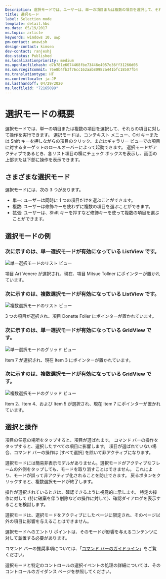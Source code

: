 ```yaml
---
Description: 選択モードでは、ユーザーは、単一の項目または複数の項目を選択して、それらの項目に対して操作を実行できます。
title: 選択モード
label: Selection mode
template: detail.hbs
ms.date: 05/19/2017
ms.topic: article
keywords: windows 10, uwp
pm-contact: anawish
design-contact: kimsea
dev-contact: ranjeshj
doc-status: Published
ms.localizationpriority: medium
ms.openlocfilehash: d7b781e6074468fbe73446e4057e36ff31266d05
ms.sourcegitcommit: 76e8b4fb3f76cc162aab80982a441bfc18507fb4
ms.translationtype: HT
ms.contentlocale: ja-JP
ms.lasthandoff: 04/29/2020
ms.locfileid: "72165099"
---
```

# <a name="selection-mode-overview"></a>選択モードの概要

選択モードでは、単一の項目または複数の項目を選択して、それらの項目に対して操作を実行できます。 選択モードは、コンテキスト メニュー、Crtl キーまたは Shift キーを押しながらの項目のクリック、またはギャラリー ビューでの項目に対するターゲットのロールオーバーによって起動できます。 選択モードがアクティブであるとき、各リスト項目の横にチェック ボックスを表示し、画面の上部または下部に操作を表示できます。

## <a name="different-selection-modes"></a>さまざまな選択モード
選択モードには、次の 3 つがあります。

- 単一: ユーザーは同時に 1 つの項目だけを選ぶことができます。
- 複数: ユーザーは修飾キーを使わずに複数の項目を選ぶことができます。
- 拡張: ユーザーは、Shift キーを押すなど修飾キーを使って複数の項目を選ぶことができます。

## <a name="selection-mode-examples"></a>選択モードの例
### <a name="here-is-a-listview-with-single-selection-mode-enabled"></a>次に示すのは、単一選択モードが有効になっている ListView です。
![単一選択モードのリスト ビュー](images/listview-selection-single.png)

項目 Art Venere が選択され、現在、項目 Mitsue Tollner にポインターが置かれています。

### <a name="here-is-a-listview-with-multiple-selection-mode-enabled"></a>次に示すのは、複数選択モードが有効になっている ListView です。
![複数選択モードのリスト ビュー](images/listview-selection-multiple.png)

3 つの項目が選択され、項目 Donette Foller にポインターが置かれています。

### <a name="here-is-a-gridview-with-single-selection-mode-enabled"></a>次に示すのは、単一選択モードが有効になっている GridView です。
![単一選択モードのグリッド ビュー](images/gridview-selection-single.png)

Item 7 が選択され、現在 Item 3 にポインターが置かれています。

### <a name="here-is-a-gridview-with-multiple-selection-mode-enabled"></a>次に示すのは、複数選択モードが有効になっている GridView です。
![複数選択モードのグリッド ビュー](images/gridview-selection-multiple.png)

Item 2、Item 4、および Item 5 が選択され、現在 Item 7 にポインターが置かれています。

## <a name="behavior-and-interaction"></a>選択と操作
項目の任意の場所をタップすると、項目が選ばれます。 コマンド バーの操作をタップすると、選択したすべての項目に影響します。 項目が選ばれていない場合、コマンド バーの操作は [すべて選択] を除いて非アクティブになります。

選択モードには簡易非表示モデルがありません。選択モードがアクティブなフレームの外側をタップしても、モードを取り消すことはできません。 これにより、モードが誤って非アクティブ化されることを防止できます。 戻るボタンをクリックすると、複数選択モードが終了します。

操作が選択されているときは、確認できるように視覚的に示します。 特定の操作に対して (特に破棄を伴う削除などの操作に対して)、確認ダイアログを表示することを検討します。

選択モードは、選択モードをアクティブにしたページに限定され、そのページ以外の項目に影響を与えることはできません。

選択モードへのエントリ ポイントは、そのモードが影響を与えるコンテンツに対して並置する必要があります。

コマンド バーの推奨事項については、「[コマンド バーのガイドライン](app-bars.md)」をご覧ください。

選択モードと特定のコントロールの選択イベントの処理の詳細については、そのコントロールのガイダンス ページを参照してください。
